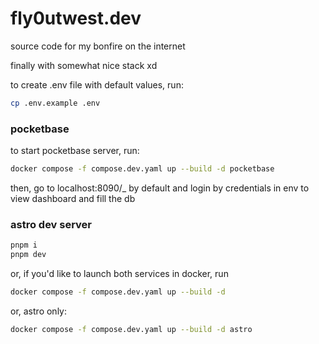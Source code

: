 # fly0utwest.dev

source code for my bonfire on the internet

finally with somewhat nice stack xd

to create .env file with default values, run:

```bash
cp .env.example .env
````

### pocketbase

to start pocketbase server, run:

```bash
docker compose -f compose.dev.yaml up --build -d pocketbase
````

then, go to localhost:8090/\_ by default and login by credentials in env to view dashboard and fill the db

### astro dev server

```bash
pnpm i
pnpm dev
```

or, if you'd like to launch both services in docker, run

```bash
docker compose -f compose.dev.yaml up --build -d
```

or, astro only:

```bash
docker compose -f compose.dev.yaml up --build -d astro
```

